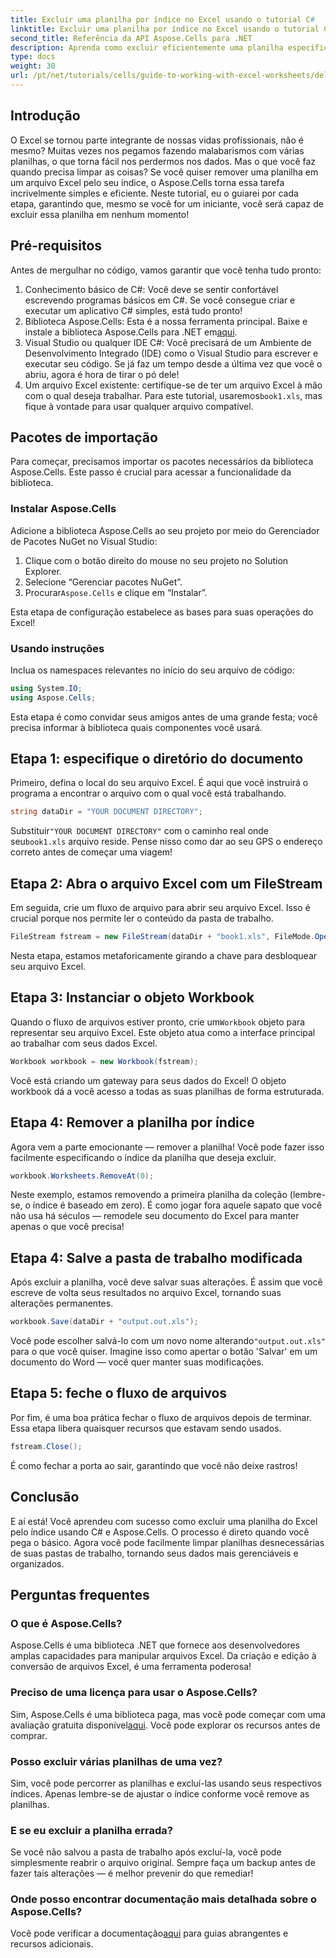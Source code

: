 ```yaml
---
title: Excluir uma planilha por índice no Excel usando o tutorial C#
linktitle: Excluir uma planilha por índice no Excel usando o tutorial C#
second_title: Referência da API Aspose.Cells para .NET
description: Aprenda como excluir eficientemente uma planilha específica de um arquivo Excel pelo seu índice usando C# e a biblioteca Aspose.Cells. Siga este tutorial passo a passo fácil.
type: docs
weight: 30
url: /pt/net/tutorials/cells/guide-to-working-with-excel-worksheets/delete-worksheet-by-index-excel-csharp-tutorial/
---
```

## Introdução

O Excel se tornou parte integrante de nossas vidas profissionais, não é mesmo? Muitas vezes nos pegamos fazendo malabarismos com várias planilhas, o que torna fácil nos perdermos nos dados. Mas o que você faz quando precisa limpar as coisas? Se você quiser remover uma planilha em um arquivo Excel pelo seu índice, o Aspose.Cells torna essa tarefa incrivelmente simples e eficiente. Neste tutorial, eu o guiarei por cada etapa, garantindo que, mesmo se você for um iniciante, você será capaz de excluir essa planilha em nenhum momento!

## Pré-requisitos

Antes de mergulhar no código, vamos garantir que você tenha tudo pronto:

1. Conhecimento básico de C#: Você deve se sentir confortável escrevendo programas básicos em C#. Se você consegue criar e executar um aplicativo C# simples, está tudo pronto!
2.  Biblioteca Aspose.Cells: Esta é a nossa ferramenta principal. Baixe e instale a biblioteca Aspose.Cells para .NET em[aqui](https://releases.aspose.com/cells/net/).
3. Visual Studio ou qualquer IDE C#: Você precisará de um Ambiente de Desenvolvimento Integrado (IDE) como o Visual Studio para escrever e executar seu código. Se já faz um tempo desde a última vez que você o abriu, agora é hora de tirar o pó dele!
4.  Um arquivo Excel existente: certifique-se de ter um arquivo Excel à mão com o qual deseja trabalhar. Para este tutorial, usaremos`book1.xls`, mas fique à vontade para usar qualquer arquivo compatível.

## Pacotes de importação

Para começar, precisamos importar os pacotes necessários da biblioteca Aspose.Cells. Este passo é crucial para acessar a funcionalidade da biblioteca.

### Instalar Aspose.Cells

Adicione a biblioteca Aspose.Cells ao seu projeto por meio do Gerenciador de Pacotes NuGet no Visual Studio:

1. Clique com o botão direito do mouse no seu projeto no Solution Explorer.
2. Selecione “Gerenciar pacotes NuGet”.
3.  Procurar`Aspose.Cells` e clique em “Instalar”.

Esta etapa de configuração estabelece as bases para suas operações do Excel!

### Usando instruções

Inclua os namespaces relevantes no início do seu arquivo de código:

```csharp
using System.IO;
using Aspose.Cells;
```

Esta etapa é como convidar seus amigos antes de uma grande festa; você precisa informar à biblioteca quais componentes você usará.

## Etapa 1: especifique o diretório do documento

Primeiro, defina o local do seu arquivo Excel. É aqui que você instruirá o programa a encontrar o arquivo com o qual você está trabalhando.

```csharp
string dataDir = "YOUR DOCUMENT DIRECTORY";
```

 Substituir`"YOUR DOCUMENT DIRECTORY"` com o caminho real onde seu`book1.xls` arquivo reside. Pense nisso como dar ao seu GPS o endereço correto antes de começar uma viagem!

## Etapa 2: Abra o arquivo Excel com um FileStream

Em seguida, crie um fluxo de arquivo para abrir seu arquivo Excel. Isso é crucial porque nos permite ler o conteúdo da pasta de trabalho.

```csharp
FileStream fstream = new FileStream(dataDir + "book1.xls", FileMode.Open);
```

Nesta etapa, estamos metaforicamente girando a chave para desbloquear seu arquivo Excel.

## Etapa 3: Instanciar o objeto Workbook

 Quando o fluxo de arquivos estiver pronto, crie um`Workbook` objeto para representar seu arquivo Excel. Este objeto atua como a interface principal ao trabalhar com seus dados Excel.

```csharp
Workbook workbook = new Workbook(fstream);
```

Você está criando um gateway para seus dados do Excel! O objeto workbook dá a você acesso a todas as suas planilhas de forma estruturada.

## Etapa 4: Remover a planilha por índice

Agora vem a parte emocionante — remover a planilha! Você pode fazer isso facilmente especificando o índice da planilha que deseja excluir. 

```csharp
workbook.Worksheets.RemoveAt(0);
```

Neste exemplo, estamos removendo a primeira planilha da coleção (lembre-se, o índice é baseado em zero). É como jogar fora aquele sapato que você não usa há séculos — remodele seu documento do Excel para manter apenas o que você precisa!

## Etapa 4: Salve a pasta de trabalho modificada

Após excluir a planilha, você deve salvar suas alterações. É assim que você escreve de volta seus resultados no arquivo Excel, tornando suas alterações permanentes.

```csharp
workbook.Save(dataDir + "output.out.xls");
```

 Você pode escolher salvá-lo com um novo nome alterando`"output.out.xls"` para o que você quiser. Imagine isso como apertar o botão 'Salvar' em um documento do Word — você quer manter suas modificações.

## Etapa 5: feche o fluxo de arquivos

Por fim, é uma boa prática fechar o fluxo de arquivos depois de terminar. Essa etapa libera quaisquer recursos que estavam sendo usados.

```csharp
fstream.Close();
```

É como fechar a porta ao sair, garantindo que você não deixe rastros!

## Conclusão

E aí está! Você aprendeu com sucesso como excluir uma planilha do Excel pelo índice usando C# e Aspose.Cells. O processo é direto quando você pega o básico. Agora você pode facilmente limpar planilhas desnecessárias de suas pastas de trabalho, tornando seus dados mais gerenciáveis e organizados.

## Perguntas frequentes

### O que é Aspose.Cells?
Aspose.Cells é uma biblioteca .NET que fornece aos desenvolvedores amplas capacidades para manipular arquivos Excel. Da criação e edição à conversão de arquivos Excel, é uma ferramenta poderosa!

### Preciso de uma licença para usar o Aspose.Cells?
 Sim, Aspose.Cells é uma biblioteca paga, mas você pode começar com uma avaliação gratuita disponível[aqui](https://releases.aspose.com/). Você pode explorar os recursos antes de comprar.

### Posso excluir várias planilhas de uma vez?
Sim, você pode percorrer as planilhas e excluí-las usando seus respectivos índices. Apenas lembre-se de ajustar o índice conforme você remove as planilhas.

### E se eu excluir a planilha errada?
Se você não salvou a pasta de trabalho após excluí-la, você pode simplesmente reabrir o arquivo original. Sempre faça um backup antes de fazer tais alterações — é melhor prevenir do que remediar!

### Onde posso encontrar documentação mais detalhada sobre o Aspose.Cells?
 Você pode verificar a documentação[aqui](https://reference.aspose.com/cells/net/) para guias abrangentes e recursos adicionais.